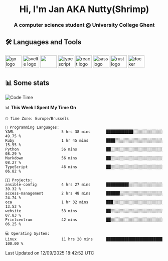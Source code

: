 <h1 align="center">Hi, I'm Jan AKA Nutty(Shrimp)</h1>
<h3 align="center">A computer science student @ University College Ghent</h3>

<h2 align="left">🛠️ Languages and Tools</h2>

###

<div align="left">
  <img src="https://cdn.jsdelivr.net/gh/devicons/devicon/icons/go/go-original.svg" height="40" width="52" alt="go logo"  />
  <img src="https://cdn.jsdelivr.net/gh/devicons/devicon@latest/icons/svelte/svelte-original.svg"  height="40" width="52" alt="svelte logo" />
  <img src="https://cdn.jsdelivr.net/gh/devicons/devicon@latest/icons/tailwindcss/tailwindcss-original.svg" height="40" width="52" />
  <img src="https://cdn.jsdelivr.net/gh/devicons/devicon/icons/typescript/typescript-original.svg" height="40" width="52" alt="typescript logo"  />
  <img src="https://cdn.jsdelivr.net/gh/devicons/devicon/icons/react/react-original.svg" height="40" width="52" alt="react logo"  />
  <img src="https://cdn.jsdelivr.net/gh/devicons/devicon/icons/sass/sass-original.svg" height="40" width="52" alt="sass logo"  />
  <img src="https://cdn.jsdelivr.net/gh/devicons/devicon@latest/icons/rust/rust-original.svg" height="40" width="52" alt="rust logo" />
  <img src="https://cdn.jsdelivr.net/gh/devicons/devicon/icons/docker/docker-original.svg" height="40" width="52" alt="docker logo"  />
</div>

<h2>📊 Some stats</h2>

<!--START_SECTION:waka-->
![Code Time](http://img.shields.io/badge/Code%20Time-6%2C300%20hrs%2043%20mins-blue)

📊 **This Week I Spent My Time On** 

```text
🕑︎ Time Zone: Europe/Brussels

💬 Programming Languages: 
YAML                     5 hrs 38 mins       ████████████░░░░░░░░░░░░░   49.75 % 
Ruby                     1 hr 45 mins        ████░░░░░░░░░░░░░░░░░░░░░   15.55 % 
Python                   56 mins             ██░░░░░░░░░░░░░░░░░░░░░░░   08.29 % 
Markdown                 56 mins             ██░░░░░░░░░░░░░░░░░░░░░░░   08.27 % 
TypeScript               46 mins             ██░░░░░░░░░░░░░░░░░░░░░░░   06.82 % 

🐱‍💻 Projects: 
ansible-config           4 hrs 27 mins       ██████████░░░░░░░░░░░░░░░   39.32 % 
access-management        2 hrs 48 mins       ██████░░░░░░░░░░░░░░░░░░░   24.74 % 
oca                      1 hr 32 mins        ███░░░░░░░░░░░░░░░░░░░░░░   13.53 % 
website                  53 mins             ██░░░░░░░░░░░░░░░░░░░░░░░   07.83 % 
Printcentrum             42 mins             ██░░░░░░░░░░░░░░░░░░░░░░░   06.25 % 

💻 Operating System: 
Linux                    11 hrs 20 mins      █████████████████████████   100.00 % 
```


 Last Updated on 12/09/2025 18:42:52 UTC
<!--END_SECTION:waka-->
